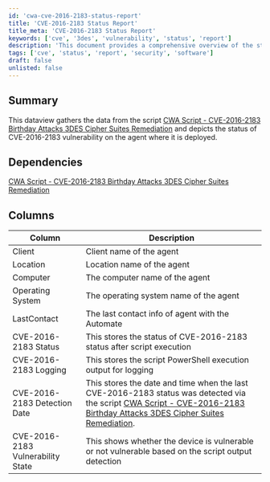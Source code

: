```yaml
---
id: 'cwa-cve-2016-2183-status-report'
title: 'CVE-2016-2183 Status Report'
title_meta: 'CVE-2016-2183 Status Report'
keywords: ['cve', '3des', 'vulnerability', 'status', 'report']
description: 'This document provides a comprehensive overview of the status of the CVE-2016-2183 vulnerability on agents where the remediation script has been deployed, including details on the operating system, last contact, and vulnerability state.'
tags: ['cve', 'status', 'report', 'security', 'software']
draft: false
unlisted: false
---
```

## Summary

This dataview gathers the data from the script [CWA Script - CVE-2016-2183 Birthday Attacks 3DES Cipher Suites Remediation](https://proval.itglue.com/DOC-5078775-17234041) and depicts the status of CVE-2016-2183 vulnerability on the agent where it is deployed.

## Dependencies

[CWA Script - CVE-2016-2183 Birthday Attacks 3DES Cipher Suites Remediation](https://proval.itglue.com/DOC-5078775-17234041)

## Columns

| Column                         | Description                                                                                           |
|--------------------------------|-------------------------------------------------------------------------------------------------------|
| Client                         | Client name of the agent                                                                              |
| Location                       | Location name of the agent                                                                            |
| Computer                       | The computer name of the agent                                                                        |
| Operating System               | The operating system name of the agent                                                                |
| LastContact                    | The last contact info of agent with the Automate                                                     |
| CVE-2016-2183 Status           | This stores the status of CVE-2016-2183 status after script execution                                 |
| CVE-2016-2183 Logging          | This stores the script PowerShell execution output for logging                                        |
| CVE-2016-2183 Detection Date   | This stores the date and time when the last CVE-2016-2183 status was detected via the script [CWA Script - CVE-2016-2183 Birthday Attacks 3DES Cipher Suites Remediation](https://proval.itglue.com/DOC-5078775-17234041). |
| CVE-2016-2183 Vulnerability State | This shows whether the device is vulnerable or not vulnerable based on the script output detection   |


